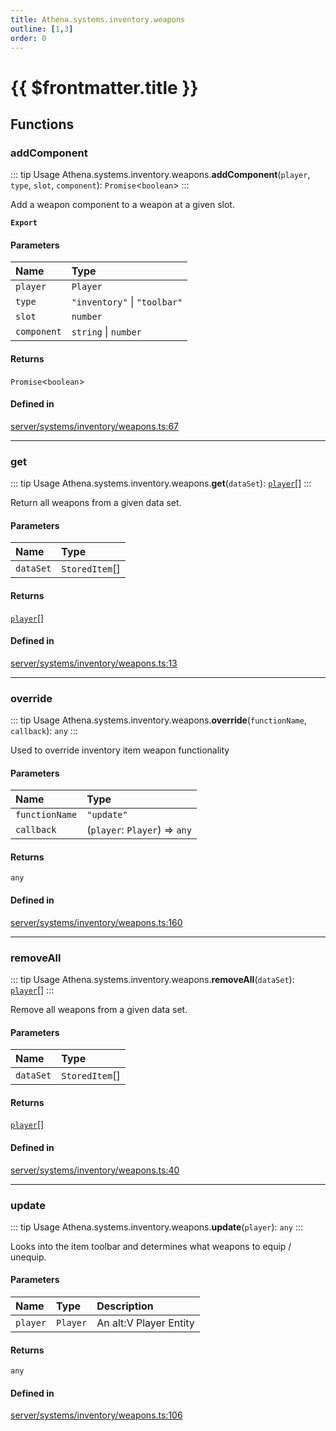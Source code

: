 ```yaml
---
title: Athena.systems.inventory.weapons
outline: [1,3]
order: 0
---
```


# {{ $frontmatter.title }}


## Functions

### addComponent

::: tip Usage
Athena.systems.inventory.weapons.**addComponent**(`player`, `type`, `slot`, `component`): `Promise`<`boolean`\>
:::

Add a weapon component to a weapon at a given slot.

**`Export`**

#### Parameters

| Name | Type |
| :------ | :------ |
| `player` | `Player` |
| `type` | ``"inventory"`` \| ``"toolbar"`` |
| `slot` | `number` |
| `component` | `string` \| `number` |

#### Returns

`Promise`<`boolean`\>

#### Defined in

[server/systems/inventory/weapons.ts:67](https://github.com/Stuyk/altv-athena/blob/d9ae327/src/core/server/systems/inventory/weapons.ts#L67)

___

### get

::: tip Usage
Athena.systems.inventory.weapons.**get**(`dataSet`): [`player`](server_config.md#player)[]
:::

Return all weapons from a given data set.

#### Parameters

| Name | Type |
| :------ | :------ |
| `dataSet` | `StoredItem`[] |

#### Returns

[`player`](server_config.md#player)[]

#### Defined in

[server/systems/inventory/weapons.ts:13](https://github.com/Stuyk/altv-athena/blob/d9ae327/src/core/server/systems/inventory/weapons.ts#L13)

___

### override

::: tip Usage
Athena.systems.inventory.weapons.**override**(`functionName`, `callback`): `any`
:::

Used to override inventory item weapon functionality

#### Parameters

| Name | Type |
| :------ | :------ |
| `functionName` | ``"update"`` |
| `callback` | (`player`: `Player`) => `any` |

#### Returns

`any`

#### Defined in

[server/systems/inventory/weapons.ts:160](https://github.com/Stuyk/altv-athena/blob/d9ae327/src/core/server/systems/inventory/weapons.ts#L160)

___

### removeAll

::: tip Usage
Athena.systems.inventory.weapons.**removeAll**(`dataSet`): [`player`](server_config.md#player)[]
:::

Remove all weapons from a given data set.

#### Parameters

| Name | Type |
| :------ | :------ |
| `dataSet` | `StoredItem`[] |

#### Returns

[`player`](server_config.md#player)[]

#### Defined in

[server/systems/inventory/weapons.ts:40](https://github.com/Stuyk/altv-athena/blob/d9ae327/src/core/server/systems/inventory/weapons.ts#L40)

___

### update

::: tip Usage
Athena.systems.inventory.weapons.**update**(`player`): `any`
:::

Looks into the item toolbar and determines what weapons to equip / unequip.

#### Parameters

| Name | Type | Description |
| :------ | :------ | :------ |
| `player` | `Player` | An alt:V Player Entity |

#### Returns

`any`

#### Defined in

[server/systems/inventory/weapons.ts:106](https://github.com/Stuyk/altv-athena/blob/d9ae327/src/core/server/systems/inventory/weapons.ts#L106)
